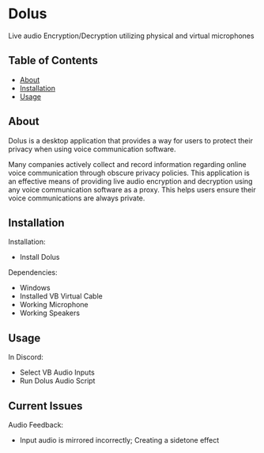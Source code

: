 # Dolus

Live audio Encryption/Decryption utilizing physical and virtual microphones

## Table of Contents

- [About](#about)
- [Installation](#installation)
- [Usage](#usage)

## About

Dolus is a desktop application that provides a way for users to protect their privacy when using voice communication software. 

Many companies actively collect and record information regarding online voice communication through obscure privacy policies. This application is an effective means of providing live audio encryption and decryption using any voice communication software as a proxy. This helps users ensure their voice communications are always private.

## Installation

Installation: 
  - Install Dolus

Dependencies:
  - Windows
  - Installed VB Virtual Cable
  - Working Microphone
  - Working Speakers

## Usage

In Discord:
  - Select VB Audio Inputs
  - Run Dolus Audio Script

## Current Issues

Audio Feedback:
  - Input audio is mirrored incorrectly; Creating a sidetone effect

